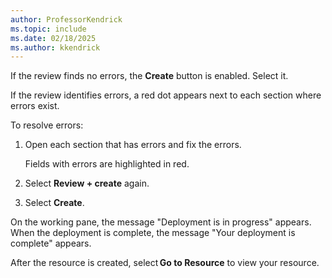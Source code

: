 ```yaml
---
author: ProfessorKendrick
ms.topic: include
ms.date: 02/18/2025
ms.author: kkendrick
---
```


If the review finds no errors, the **Create** button is enabled. Select it.

If the review identifies errors, a red dot appears next to each section where errors exist.

To resolve errors:

1. Open each section that has errors and fix the errors.

    Fields with errors are highlighted in red.

1. Select **Review + create** again.

1. Select **Create**.

On the working pane, the message "Deployment is in progress" appears. When the deployment is complete, the message "Your deployment is complete" appears.

After the resource is created, select **Go to Resource** to view your resource.
